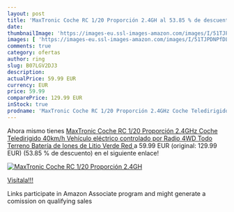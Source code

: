 ```yaml
---
layout: post
title: 'MaxTronic Coche RC 1/20 Proporción 2.4GH al 53.85 % de descuento'
date: 
thumbnailImage: 'https://images-eu.ssl-images-amazon.com/images/I/51TJPDNPfDL._SL200_.jpg'
images: [ 'https://images-eu.ssl-images-amazon.com/images/I/51TJPDNPfDL._SL200_.jpg' ]
comments: true
category: ofertas
author: ring
slug: B07LGV2DJ3
description:
actualPrice: 59.99 EUR
currency: EUR
price: 59.99
comparePrice: 129.99 EUR
inStock: true
prodname: 'MaxTronic Coche RC 1/20 Proporción 2.4GHz Coche Teledirigido 40km/h Vehículo eléctrico controlado por Radio 4WD Todo Terreno Batería de Iones de Litio  Verde  Red '
---
```


Ahora mismo tienes [MaxTronic Coche RC 1/20 Proporción 2.4GHz Coche Teledirigido 40km/h Vehículo eléctrico controlado por Radio 4WD Todo Terreno Batería de Iones de Litio  Verde  Red ](https://www.amazon.es/dp/B07LGV2DJ3/?tag=tolees-21) a 59.99 EUR (original: 129.99 EUR) (53.85 %  de descuento) en el siguiente enlace!

[![MaxTronic Coche RC 1/20 Proporción 2.4GH](https://images-eu.ssl-images-amazon.com/images/I/51TJPDNPfDL._SL200_.jpg)](https://www.amazon.es/dp/B07LGV2DJ3/?tag=tolees-21)

[Visítala!!!](https://www.amazon.es/dp/B07LGV2DJ3/?tag=tolees-21)

Links participate in Amazon Associate program and might generate a comission on qualifying sales
